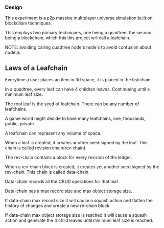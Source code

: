 ### Design

This experiment is a p2p massive multiplayer universe simulation built on blockchain techniques.

This employs two primary techniques, one being a quadtree, the second being a blockchain, which this this project will call a leafchain.

NOTE: avoiding calling quadtree node's node's to avoid confusion about node.js

## Laws of a Leafchain

Everytime a user places an item in 3d space, it is placed in the leafchain. 

In a quadtree, every leaf can have 4 children leaves. Continueing until a minimum leaf size.

The root leaf is the seed of leafchain. There can be any number of leafchains.

A game world might decide to have many leafchains, one, thousands, public, private.

A leafchain can represent any volume of space.

When a leaf is created, it creates another seed signed by the leaf. This chain is called revision chain(rev-chain).

The rev-chain contains a block for every revision of the ledger.

When a rev-chain block is created, it creates yet another seed signed by the rev-chain. This chain is called data-chain.

Data-chain records all the CRUD operations for that leaf. 

Data-chain has a max record size and max object storage size.

If data-chain max record size it will cause a squash action and flatten the history of changes and create a new re-chain block.

If data-chain max object storage size is reached it will cause a squash action and generate the 4 child leaves until minimum leaf size is reached.
